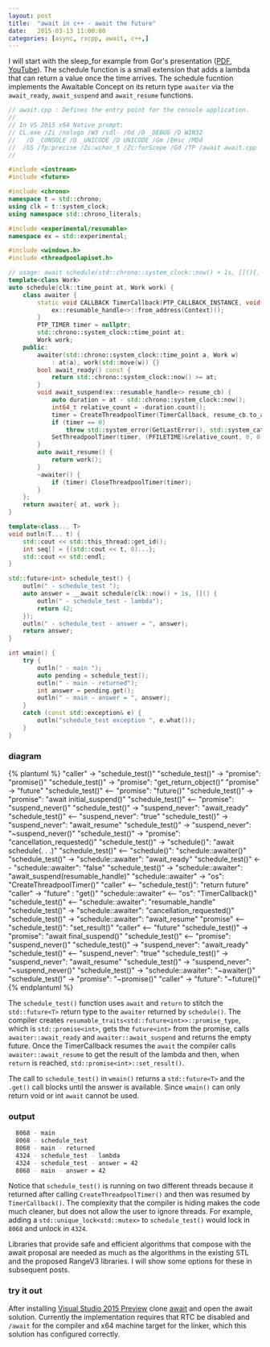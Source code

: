 ```yaml
---
layout: post
title:  "await in c++ - await the future"
date:   2015-03-13 11:00:00
categories: [async, rxcpp, await, c++,]
---
```


I will start with the sleep_for example from Gor's presentation ([PDF](https://github.com/CppCon/CppCon2014/blob/master/Presentations/await%202.0%20-%20Stackless%20Resumable%20Functions/await%202.0%20-%20Stackless%20Resumable%20Functions%20-%20Gor%20Nishanov%20-%20CppCon%202014.pdf), [YouTube](https://www.youtube.com/watch?v=KUhSjfSbINE)). The schedule function is a small extension that adds a lambda that can return a value once the time arrives. The schedule fucntion implements the Awaitable Concept on its return type `awaiter` via the  `await_ready`, `await_suspend` and `await_resume` functions.

```cpp
// await.cpp : Defines the entry point for the console application.
//
// In VS 2015 x64 Native prompt:
// CL.exe /Zi /nologo /W3 /sdl- /Od /D _DEBUG /D WIN32 
//   /D _CONSOLE /D _UNICODE /D UNICODE /Gm /EHsc /MDd 
//  /GS /fp:precise /Zc:wchar_t /Zc:forScope /Gd /TP /await await.cpp
//

#include <iostream>
#include <future>

#include <chrono>
namespace t = std::chrono;
using clk = t::system_clock;
using namespace std::chrono_literals;

#include <experimental/resumable>
namespace ex = std::experimental;

#include <windows.h>
#include <threadpoolapiset.h>

// usage: await schedule(std::chrono::system_clock::now() + 1s, [](){. . .});
template<class Work>
auto schedule(clk::time_point at, Work work) {
    class awaiter {
        static void CALLBACK TimerCallback(PTP_CALLBACK_INSTANCE, void* Context, PTP_TIMER) {
            ex::resumable_handle<>::from_address(Context)();
        }
        PTP_TIMER timer = nullptr;
        std::chrono::system_clock::time_point at;
        Work work;
    public:
        awaiter(std::chrono::system_clock::time_point a, Work w)
            : at(a), work(std::move(w)) {}
        bool await_ready() const {
            return std::chrono::system_clock::now() >= at;
        }
        void await_suspend(ex::resumable_handle<> resume_cb) {
            auto duration = at - std::chrono::system_clock::now();
            int64_t relative_count = -duration.count();
            timer = CreateThreadpoolTimer(TimerCallback, resume_cb.to_address(), nullptr);
            if (timer == 0)
                throw std::system_error(GetLastError(), std::system_category());
            SetThreadpoolTimer(timer, (PFILETIME)&relative_count, 0, 0);
        }
        auto await_resume() {
            return work();
        }
        ~awaiter() {
            if (timer) CloseThreadpoolTimer(timer);
        }
    };
    return awaiter{ at, work };
}

template<class... T>
void outln(T... t) {
    std::cout << std::this_thread::get_id();
    int seq[] = {(std::cout << t, 0)...};
    std::cout << std::endl;
}

std::future<int> schedule_test() {
    outln(" - schedule_test ");
    auto answer = __await schedule(clk::now() + 1s, []() {
        outln(" - schedule_test - lambda");
        return 42;
    });
    outln(" - schedule_test - answer = ", answer);
    return answer;
}

int wmain() {
    try {
        outln(" - main ");
        auto pending = schedule_test();
        outln(" - main - returned");
        int answer = pending.get();
        outln(" - main - answer = ", answer);
    }
    catch (const std::exception& e) {
        outln("schedule_test exception ", e.what());
    }
}
```

### diagram

{% plantuml %}
"caller" -> "schedule_test()" 
"schedule_test()" -> "promise<int>": "promise<int>()"
"schedule_test()" -> "promise<int>": "get_return_object()"
"promise<int>" -> "future<int>"
"schedule_test()" <-- "promise<int>": "future<int>()"
"schedule_test()" -> "promise<int>": "await initial_suspend()"
"schedule_test()" <-- "promise<int>": "suspend_never()"
"schedule_test()" -> "suspend_never": "await_ready"
"schedule_test()" <-- "suspend_never": "true"
"schedule_test()" -> "suspend_never": "await_resume"
"schedule_test()" -> "suspend_never": "~suspend_never()"
"schedule_test()" -> "promise<int>": "cancellation_requested()"
"schedule_test()" -> "schedule()": "await schedule(. . .)"
"schedule_test()" <-- "schedule()": "schedule::awaiter()"
"schedule_test()" -> "schedule::awaiter": "await_ready"
"schedule_test()" <-- "schedule::awaiter": "false"
"schedule_test()" -> "schedule::awaiter": "await_suspend(resumable_handle)"
"schedule::awaiter" -> "os": "CreateThreadpoolTimer()"
"caller" <-- "schedule_test()": "return future<int>"
"caller" -> "future<int>" : "get()"
"schedule::awaiter" <-- "os": "TimerCallback()"
"schedule_test()" <-- "schedule::awaiter": "resumable_handle"
"schedule_test()" -> "schedule::awaiter": "cancellation_requested()"
"schedule_test()" -> "schedule::awaiter": "await_resume"
"promise<int>"  <-- "schedule_test()": "set_result()"
"caller" <-- "future<int>" 
"schedule_test()" -> "promise<int>": "await final_suspend()"
"schedule_test()" <-- "promise<int>": "suspend_never()"
"schedule_test()" -> "suspend_never": "await_ready"
"schedule_test()" <-- "suspend_never": "true"
"schedule_test()" -> "suspend_never": "await_resume"
"schedule_test()" -> "suspend_never": "~suspend_never()"
"schedule_test()" -> "schedule::awaiter": "~awaiter()"
"schedule_test()" -> "promise<int>": "~promise()"
"caller" -> "future<int>": "~future()" 
{% endplantuml %}

The `schedule_test()` function uses `await` and `return` to stitch the `std::future<T>` return type to the `awaiter` returned by `schedule()`. The compiler creates `resumable_traits<std::future<int>>::promise_type`, which is `std::promise<int>`, gets the `future<int>` from the promise, calls `awaiter::await_ready` and `awaiter::await_suspend` and returns the empty future. Once the TimerCallback resumes the `await` the compiler calls `awaiter::await_resume` to get the result of the lambda and then, when `return` is reached, `std::promise<int>::set_result()`.

The call to `schedule_test()` in `wmain()` returns a `std::future<T>` and the `.get()` call blocks until the answer is available. Since `wmain()` can only return void or int `await` cannot be used.

### output
```sh
  8068 - main
  8068 - schedule_test
  8068 - main - returned
  4324 - schedule_test - lambda
  4324 - schedule_test - answer = 42
  8068 - main - answer = 42
```
Notice that `schedule_test()` is running on two different threads because it returned after calling `CreateThreadpoolTimer()` and then was resumed by `TimerCallback()`. The complexity that the compiler is hiding makes the code much cleaner, but does not allow the user to ignore threads. For example, adding a `std::unique_lock<std::mutex>` to `schedule_test()` would lock in `8068` and unlock in `4324`.

Libraries that provide safe and efficient algorithms that compose with the await proposal are needed as much as the algorithms in the existing STL and the proposed RangeV3 libraries. I will show some options for these in subsequent posts.

### try it out
After installing [Visual Studio 2015 Preview](https://www.visualstudio.com/en-us/news/vs2015-vs.aspx) clone  [await](https://github.com/kirkshoop/await) and open the await solution. Currently the implementation requires that RTC be disabled and `/await` for the compiler and x64 machine target for the linker, which this solution has configured correctly.
